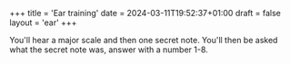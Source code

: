 +++
title = 'Ear training'
date = 2024-03-11T19:52:37+01:00
draft = false
layout = 'ear'
+++

You'll hear a major scale and then one secret note. You'll then be asked what the secret note was, answer with a number 1-8.
